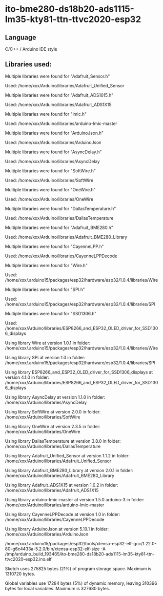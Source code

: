 # ito-bme280-ds18b20-ads1115-lm35-kty81-ttn-ttvc2020-esp32







## Language
C/C++ / Arduino IDE style


## Libraries used:

Multiple libraries were found for "Adafruit_Sensor.h"

 Used: /home/xox/Arduino/libraries/Adafruit_Unified_Sensor

Multiple libraries were found for "Adafruit_ADS1015.h"

 Used: /home/xox/Arduino/libraries/Adafruit_ADS1X15

Multiple libraries were found for "lmic.h"

 Used: /home/xox/Arduino/libraries/arduino-lmic-master

Multiple libraries were found for "ArduinoJson.h"

 Used: /home/xox/Arduino/libraries/ArduinoJson

Multiple libraries were found for "AsyncDelay.h"

 Used: /home/xox/Arduino/libraries/AsyncDelay

Multiple libraries were found for "SoftWire.h"

 Used: /home/xox/Arduino/libraries/SoftWire

Multiple libraries were found for "OneWire.h"

 Used: /home/xox/Arduino/libraries/OneWire

Multiple libraries were found for "DallasTemperature.h"

 Used: /home/xox/Arduino/libraries/DallasTemperature

Multiple libraries were found for "Adafruit_BME280.h"

 Used: /home/xox/Arduino/libraries/Adafruit_BME280_Library

Multiple libraries were found for "CayenneLPP.h"

 Used: /home/xox/Arduino/libraries/CayenneLPPDecode

Multiple libraries were found for "Wire.h"

 Used: /home/xox/.arduino15/packages/esp32/hardware/esp32/1.0.4/libraries/Wire

Multiple libraries were found for "SPI.h"

 Used: /home/xox/.arduino15/packages/esp32/hardware/esp32/1.0.4/libraries/SPI

Multiple libraries were found for "SSD1306.h"

 Used: /home/xox/Arduino/libraries/ESP8266_and_ESP32_OLED_driver_for_SSD1306_displays

Using library Wire at version 1.0.1 in folder: /home/xox/.arduino15/packages/esp32/hardware/esp32/1.0.4/libraries/Wire 

Using library SPI at version 1.0 in folder: /home/xox/.arduino15/packages/esp32/hardware/esp32/1.0.4/libraries/SPI 

Using library ESP8266_and_ESP32_OLED_driver_for_SSD1306_displays at version 4.1.0 in folder: /home/xox/Arduino/libraries/ESP8266_and_ESP32_OLED_driver_for_SSD1306_displays 

Using library AsyncDelay at version 1.1.0 in folder: /home/xox/Arduino/libraries/AsyncDelay 

Using library SoftWire at version 2.0.0 in folder: /home/xox/Arduino/libraries/SoftWire 

Using library OneWire at version 2.3.5 in folder: /home/xox/Arduino/libraries/OneWire 

Using library DallasTemperature at version 3.8.0 in folder: /home/xox/Arduino/libraries/DallasTemperature 

Using library Adafruit_Unified_Sensor at version 1.1.2 in folder: /home/xox/Arduino/libraries/Adafruit_Unified_Sensor 

Using library Adafruit_BME280_Library at version 2.0.1 in folder: /home/xox/Arduino/libraries/Adafruit_BME280_Library 

Using library Adafruit_ADS1X15 at version 1.0.2 in folder: /home/xox/Arduino/libraries/Adafruit_ADS1X15 

Using library arduino-lmic-master at version 1.5.0 arduino-3 in folder: /home/xox/Arduino/libraries/arduino-lmic-master 

Using library CayenneLPPDecode at version 1.0 in folder: /home/xox/Arduino/libraries/CayenneLPPDecode 

Using library ArduinoJson at version 5.10.1 in folder: /home/xox/Arduino/libraries/ArduinoJson 

/home/xox/.arduino15/packages/esp32/tools/xtensa-esp32-elf-gcc/1.22.0-80-g6c4433a-5.2.0/bin/xtensa-esp32-elf-size -A /tmp/arduino_build_193465/ito-bme280-ds18b20-ads1115-lm35-kty81-ttn-ttvc2020-esp32.ino.elf


Sketch uses 275825 bytes (21%) of program storage space. Maximum is 1310720 bytes.


Global variables use 17284 bytes (5%) of dynamic memory, leaving 310396 bytes for local variables. Maximum is 327680 bytes.
